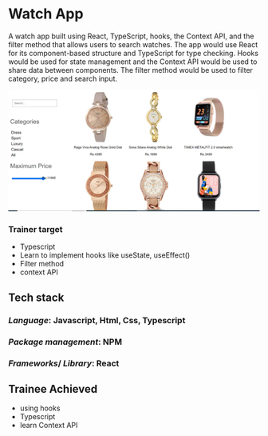 # **Watch App**

A watch app built using React, TypeScript, hooks, the Context API, and the filter method that allows users to search watches. The app would use React for its component-based structure and TypeScript for type checking. Hooks would be used for state management and the Context API would be used to share data between components. The filter method would be used to filter category, price and search input.

![Alt text](watch.png)

### Trainer target

- Typescript
- Learn to implement hooks like useState, useEffect()
- Filter method
- context API

## Tech stack

### _Language_: Javascript, Html, Css, Typescript

### _Package management_: NPM

### _Frameworks_/ _Library_: React

## Trainee Achieved

- using hooks
- Typescript
- learn Context API
